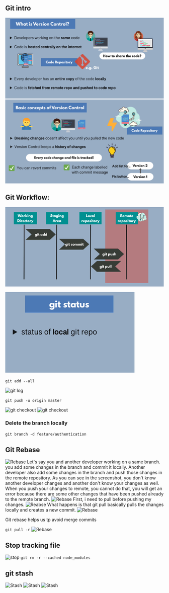 ## Git intro

![intro](./images/image-1.png)
![intro](./images/image-2.png)

## Git Workflow:
![Workflow](./images/image-3.png)

![Git status](./images/image-4.png)

```git add --all```

![git log](./images/image-5.png)

```git push -u origin master```

![git checkout](./images/image-6.png)
![git checkout](./images/image-7.png)

### Delete the branch locally
```git branch -d feature/authentication```

## Git Rebase
![Rebase](./images/image-8.png)
Let's say you and another developer working on a same branch. you add some changes in the branch and commit it locally. Another developer also add some changes in the branch and push those changes in the remote repository. As you  can see in the screenshot, you don't know another developer changes and another don't know your changes as well. When you push your changes to remote, you cannot do that, you will get an error because there are some other changes that have been pushed already to the remote branch.
![Rebase](./images/image-9.png)
First, i need to pull before pushing my changes.
![Reabse](./images/image-10.png)
What happens is that git pull basically pulls the changes locally and creates a new commit.
![Rebase](./images/image-11.png)

Git rebase helps us tp avoid merge commits

```git pull -r```
![Rebase](./images/image-12.png)

## Stop tracking file
![stop](./images/image-13.png)
```git rm -r --cached node_modules```

## git stash
![Stash](./images/image-14.png)
![Stash](./images/image-15.png)
![Stash](./images/image-16.png)